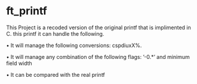 # ft_printf
This Project is a recoded version of the original printf that is implimented in C.
this printf it can handle the following.

• It will manage the following conversions: cspdiuxX%.

• It will manage any combination of the following flags: ’-0.*’ and minimum field
width

• It can be compared with the real printf
